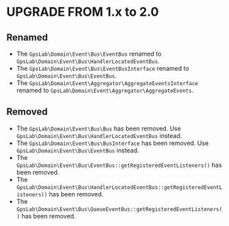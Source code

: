 UPGRADE FROM 1.x to 2.0
=======================

## Renamed

* The `GpsLab\Domain\Event\Bus\EventBus` renamed to `GpsLab\Domain\Event\Bus\HandlerLocatedEventBus`.
* The `GpsLab\Domain\Event\Bus\EventBusInterface` renamed to `GpsLab\Domain\Event\Bus\EventBus`.
* The `GpsLab\Domain\Event\Aggregator\AggregateEventsInterface` renamed to `GpsLab\Domain\Event\Aggregator\AggregateEvents`.

## Removed

* The `GpsLab\Domain\Event\Bus\Bus` has been removed. Use `GpsLab\Domain\Event\Bus\HandlerLocatedEventBus` instead.
* The `GpsLab\Domain\Event\Bus\BusInterface` has been removed. Use `GpsLab\Domain\Event\Bus\EventBus` instead.
* The `GpsLab\Domain\Event\Bus\EventBus::getRegisteredEventListeners()` has been removed.
* The `GpsLab\Domain\Event\Bus\HandlerLocatedEventBus::getRegisteredEventListeners()` has been removed.
* The `GpsLab\Domain\Event\Bus\QueueEventBus::getRegisteredEventListeners()` has been removed.
